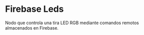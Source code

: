 # Firebase Leds

Nodo que controla una tira LED RGB mediante comandos remotos almacenados en Firebase.